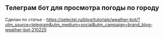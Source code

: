 ## Телеграм бот для просмотра погоды по городу

Сделан по статье - https://selectel.ru/blog/tutorials/weather-bot/?utm_source=telegram&utm_medium=social&utm_campaign=brand_blog-weather-bot-210225
